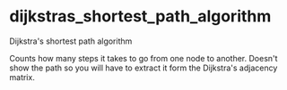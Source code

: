 # dijkstras_shortest_path_algorithm
Dijkstra's shortest path algorithm

Counts how many steps it takes to go from one node to another.
Doesn't show the path so you will have to extract it form the Dijkstra's
adjacency matrix.
